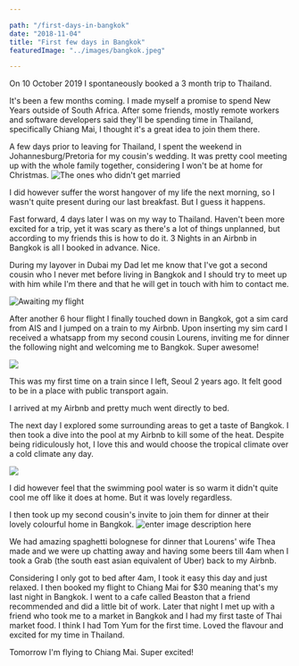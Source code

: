 ```yaml
---

path: "/first-days-in-bangkok"
date: "2018-11-04"
title: "First few days in Bangkok"
featuredImage: "../images/bangkok.jpeg"

---
```


On 10 October 2019 I spontaneously booked a 3 month trip to Thailand.

It's been a few months coming. I made myself a promise to spend New Years outside of South Africa. After some friends, mostly remote workers and software developers said they'll be spending time in Thailand, specifically Chiang Mai, I thought it's a great idea to join them there.

A few days prior to leaving for Thailand, I spent the weekend in Johannesburg/Pretoria for my cousin's wedding. It was pretty cool meeting up with the whole family together, considering I won't be at home for Christmas.
![The ones who didn't get married](https://res.cloudinary.com/cinemakers/image/upload/v1548860262/blog/IMG_5619.jpg)

I did however suffer the worst hangover of my life the next morning, so I wasn't quite present during our last breakfast. But I guess it happens.

Fast forward, 4 days later I was on my way to Thailand. Haven't been more excited for a trip, yet it was scary as there's a lot of things unplanned, but according to my friends this is how to do it. 3 Nights in an Airbnb in Bangkok is all I booked in advance. Nice.

During my layover in Dubai my Dad let me know that I've got a second cousin who I never met before living in Bangkok and I should try to meet up with him while I'm there and that he will get in touch with him to contact me.

![Awaiting my flight](https://res.cloudinary.com/cinemakers/image/upload/v1548862229/blog/IMG_5658.jpg)

After another 6 hour flight I finally touched down in Bangkok, got a sim card from AIS and I jumped on a train to my Airbnb.
Upon inserting my sim card I received a whatsapp from my second cousin Lourens, inviting me for dinner the following night and welcoming me to Bangkok. Super awesome!

![
](https://res.cloudinary.com/cinemakers/image/upload/v1548862430/blog/35A73A8F-4EA5-4F49-82CF-82ED42F9805D.jpg)

This was my first time on a train since I left, Seoul 2 years ago. It felt good to be in a place with public transport again.

I arrived at my Airbnb and pretty much went directly to bed.

The next day I explored some surrounding areas to get a taste of Bangkok. I then took a dive into the pool at my Airbnb to kill some of the heat.
Despite being ridiculously hot, I love this and would choose the tropical climate over a cold climate any day.

![
](https://res.cloudinary.com/cinemakers/image/upload/v1548863016/blog/IMG_5678.jpg)

I did however feel that the swimming pool water is so warm it didn't quite cool me off like it does at home. But it was lovely regardless.

I then took up my second cousin's invite to join them for dinner at their lovely colourful home in Bangkok. ![enter image description here](https://res.cloudinary.com/cinemakers/image/upload/v1548863131/blog/IMG_5691.jpg)

We had amazing spaghetti bolognese for dinner that Lourens' wife Thea made and we were up chatting away and having some beers till 4am when I took a Grab (the south east asian equivalent of Uber) back to my Airbnb.

Considering I only got to bed after 4am, I took it easy this day and just relaxed. I then booked my flight to Chiang Mai for $30 meaning that's my last night in Bangkok. I went to a cafe called Beaston that a friend recommended and did a little bit of work. Later that night I met up with a friend who took me to a market in Bangkok and I had my first taste of Thai market food. I think I had Tom Yum for the first time. Loved the flavour and excited for my time in Thailand.

Tomorrow I'm flying to Chiang Mai. Super excited!